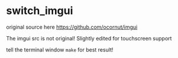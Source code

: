 # switch_imgui

original source here https://github.com/ocornut/imgui

The imgui src is not original! Slightly edited for touchscreen support

tell the terminal window ```make``` for best result!
